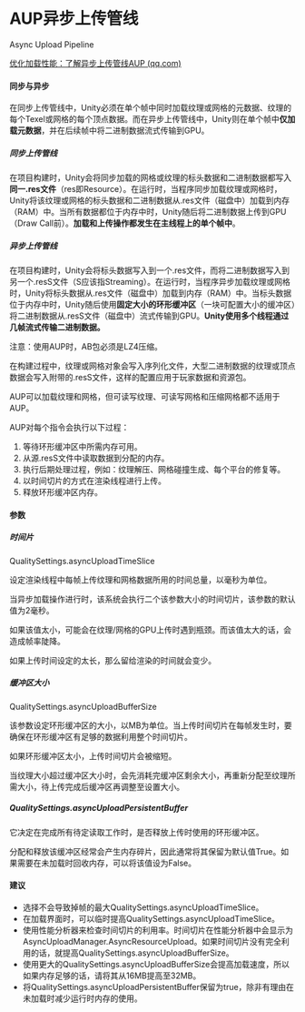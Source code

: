 # AUP异步上传管线

Async Upload Pipeline

[优化加载性能：了解异步上传管线AUP (qq.com)](https://mp.weixin.qq.com/s?__biz=MzkyMTM5Mjg3NQ==&mid=2247535763&idx=1&sn=dda4a1f7fc62e0a23aeef3f48af9d9b8&source=41#wechat_redirect)

#### 同步与异步

在同步上传管线中，Unity必须在单个帧中同时加载纹理或网格的元数据、纹理的每个Texel或网格的每个顶点数据。而在异步上传管线中，Unity则在单个帧中**仅加载元数据**，并在后续帧中将二进制数据流式传输到GPU。

##### 同步上传管线

在项目构建时，Unity会将同步加载的网格或纹理的标头数据和二进制数据都写入**同一.res文件**（res即Resource）。在运行时，当程序同步加载纹理或网格时，Unity将该纹理或网格的标头数据和二进制数据从.res文件（磁盘中）加载到内存（RAM）中。当所有数据都位于内存中时，Unity随后将二进制数据上传到GPU（Draw Call前）。**加载和上传操作都发生在主线程上的单个帧中**。

##### 异步上传管线

在项目构建时，Unity会将标头数据写入到一个.res文件，而将二进制数据写入到另一个.resS文件（S应该指Streaming）。在运行时，当程序异步加载纹理或网格时，Unity将标头数据从.res文件（磁盘中）加载到内存（RAM）中。当标头数据位于内存中时，Unity随后使用**固定大小的环形缓冲区**（一块可配置大小的缓冲区）将二进制数据从.resS文件（磁盘中）流式传输到GPU。**Unity使用多个线程通过几帧流式传输二进制数据。**

注意：使用AUP时，AB包必须是LZ4压缩。

在构建过程中，纹理或网格对象会写入序列化文件，大型二进制数据的纹理或顶点数据会写入附带的.resS文件，这样的配置应用于玩家数据和资源包。

AUP可以加载纹理和网格，但可读写纹理、可读写网格和压缩网格都不适用于AUP。

AUP对每个指令会执行以下过程：

1. 等待环形缓冲区中所需内存可用。
2. 从源.resS文件中读取数据到分配的内存。
3. 执行后期处理过程，例如：纹理解压、网格碰撞生成、每个平台的修复等。
4. 以时间切片的方式在渲染线程进行上传。
5. 释放环形缓冲区内存。

#### 参数

##### 时间片

QualitySettings.asyncUploadTimeSlice

设定渲染线程中每帧上传纹理和网格数据所用的时间总量，以毫秒为单位。

当异步加载操作进行时，该系统会执行二个该参数大小的时间切片，该参数的默认值为2毫秒。

如果该值太小，可能会在纹理/网格的GPU上传时遇到瓶颈。而该值太大的话，会造成帧率陡降。

如果上传时间设定的太长，那么留给渲染的时间就会变少。

##### 缓冲区大小

QualitySettings.asyncUploadBufferSize

该参数设定环形缓冲区的大小，以MB为单位。当上传时间切片在每帧发生时，要确保在环形缓冲区有足够的数据利用整个时间切片。

如果环形缓冲区太小，上传时间切片会被缩短。

当纹理大小超过缓冲区大小时，会先消耗完缓冲区剩余大小，再重新分配至纹理所需大小，待上传完成后缓冲区再调整至设置大小。

##### QualitySettings.asyncUploadPersistentBuffer

它决定在完成所有待定读取工作时，是否释放上传时使用的环形缓冲区。

分配和释放该缓冲区经常会产生内存碎片，因此通常将其保留为默认值True。如果需要在未加载时回收内存，可以将该值设为False。

#### 建议

- 选择不会导致掉帧的最大QualitySettings.asyncUploadTimeSlice。
- 在加载界面时，可以临时提高QualitySettings.asyncUploadTimeSlice。
- 使用性能分析器来检查时间切片的利用率。时间切片在性能分析器中会显示为AsyncUploadManager.AsyncResourceUpload。如果时间切片没有完全利用的话，就提高QualitySettings.asyncUploadBufferSize。
- 使用更大的QualitySettings.asyncUploadBufferSize会提高加载速度，所以如果内存足够的话，请将其从16MB提高至32MB。
- 将QualitySettings.asyncUploadPersistentBuffer保留为true，除非有理由在未加载时减少运行时内存的使用。
